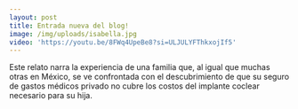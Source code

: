 ```yaml
---
layout: post
title: Entrada nueva del blog!
image: /img/uploads/isabella.jpg
video: 'https://youtu.be/8FWq4UpeBe8?si=ULJULYFThkxojIf5'
---
```

Este relato narra la experiencia de una familia que, al igual que muchas otras en México, se ve confrontada con el descubrimiento de que su seguro de gastos médicos privado no cubre los costos del implante coclear necesario para su hija.
